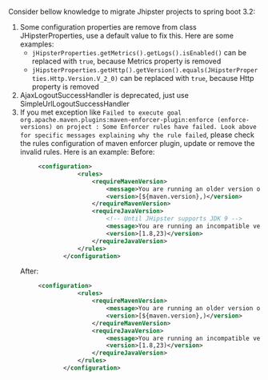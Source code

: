 Consider bellow knowledge to migrate Jhipster projects to spring boot 3.2: 
1. Some configuration properties are remove from class JHipsterProperties, use a default value to fix this. Here are some examples:
    - `jHipsterProperties.getMetrics().getLogs().isEnabled()` can be replaced with `true`, because Metrics property is removed 
    - `jHipsterProperties.getHttp().getVersion().equals(JHipsterProperties.Http.Version.V_2_0)` can be replaced with `true`, because Http property is removed
1. AjaxLogoutSuccessHandler is deprecated, just use SimpleUrlLogoutSuccessHandler 
1. If you met exception like `Failed to execute goal org.apache.maven.plugins:maven-enforcer-plugin:enforce (enforce-versions) on project : Some Enforcer rules have failed. Look above for specific messages explaining why the rule failed`, please check the rules configuration of maven enforcer plugin, update or remove the invalid rules. Here is an example:
    Before:
    ```xml
         <configuration>
                    <rules>
                        <requireMavenVersion>
                            <message>You are running an older version of Maven. JHipster requires at least Maven ${maven.version}</message>
                            <version>[${maven.version},)</version>
                        </requireMavenVersion>
                        <requireJavaVersion>
                            <!-- Until JHipster supports JDK 9 -->
                            <message>You are running an incompatible version of Java. JHipster requires JDK ${java.version}</message>
                            <version>[1.8,23)</version>
                        </requireJavaVersion>
                    </rules>
                </configuration>
    ```
    After:
    ```xml
         <configuration>
                    <rules>
                        <requireMavenVersion>
                            <message>You are running an older version of Maven. JHipster requires at least Maven ${maven.version}</message>
                            <version>[${maven.version},)</version>
                        </requireMavenVersion>
                        <requireJavaVersion>
                            <message>You are running an incompatible version of Java. JHipster requires JDK ${java.version}</message>
                            <version>[1.8,23)</version>
                        </requireJavaVersion>
                    </rules>
                </configuration>
    ```
